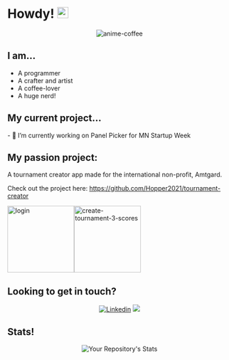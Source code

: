 <h1> Howdy! <img src="https://media.giphy.com/media/hvRJCLFzcasrR4ia7z/giphy.gif" width="25px"> </h1>

<div align="center">
  
  ![anime-coffee](https://user-images.githubusercontent.com/53263769/139712086-081ac75c-8439-4876-b100-1ad34c29689e.gif)
</div>

  <h2>I am...</h2>
<ul>
  <li> A programmer </li>
  <li> A crafter and artist </li>
  <li> A coffee-lover </li>
  <li> A huge nerd! </li>
</ul>
  
  <h2>My current project...</h2>
  - 🔭 I’m currently working on Panel Picker for MN Startup Week

  <h2>My passion project:</h2>

A tournament creator app made for the international non-profit, Amtgard.

Check out the project here: https://github.com/Hopper2021/tournament-creator
  
<img width="150" alt="login" src="https://user-images.githubusercontent.com/53263769/139718227-b2d71538-73ed-4ee6-9698-cc3f9ee9c9d8.png"><img width="150" alt="create-tournament-3-scores" src="https://user-images.githubusercontent.com/53263769/139718250-762ecf00-b554-4e4c-844e-7acde453a377.png">
    
  <h2>Looking to get in touch?</h2>
<div align="center">


[![Linkedin](https://img.shields.io/badge/LinkedIn-0077B5?style=for-the-badge&logo=linkedin&logoColor=white)](https://www.linkedin.com/in/jessica-a-buckwalter/)
<a href="mailto:jessica.a.buckwalter@gmail.com"><img src="https://img.shields.io/badge/Gmail-D14836?style=for-the-badge&logo=gmail&logoColor=white"></a>
</div>


  <h2>Stats!</h2>
<div align="center">
  
![Your Repository's Stats](https://github-readme-stats.vercel.app/api?username=Hopper2021&show_icons=true)
</div>
<!--
**Hopper2021/Hopper2021** is a ✨ _special_ ✨ repository because its `README.md` (this file) appears on your GitHub profile.

Here are some ideas to get you started:

- 🔭 I’m currently working on ...
- 🌱 I’m currently learning ...
- 👯 I’m looking to collaborate on ...
- 🤔 I’m looking for help with ...
- 💬 Ask me about ...
- 📫 How to reach me: ...
- 😄 Pronouns: ...
- ⚡ Fun fact: ...
-->
